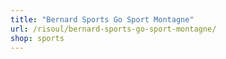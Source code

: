 ```yaml
---
title: "Bernard Sports Go Sport Montagne"
url: /risoul/bernard-sports-go-sport-montagne/
shop: sports
---
```

